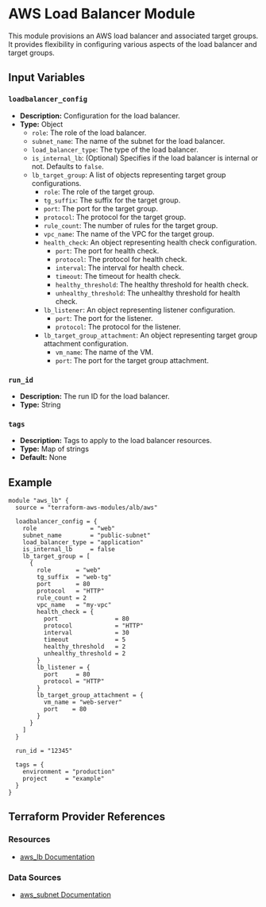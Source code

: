 # AWS Load Balancer Module

This module provisions an AWS load balancer and associated target groups. It provides flexibility in configuring various aspects of the load balancer and target groups.

## Input Variables

### `loadbalancer_config`

- **Description:** Configuration for the load balancer.
- **Type:** Object
  - `role`: The role of the load balancer.
  - `subnet_name`: The name of the subnet for the load balancer.
  - `load_balancer_type`: The type of the load balancer.
  - `is_internal_lb`: (Optional) Specifies if the load balancer is internal or not. Defaults to `false`.
  - `lb_target_group`: A list of objects representing target group configurations.
    - `role`: The role of the target group.
    - `tg_suffix`: The suffix for the target group.
    - `port`: The port for the target group.
    - `protocol`: The protocol for the target group.
    - `rule_count`: The number of rules for the target group.
    - `vpc_name`: The name of the VPC for the target group.
    - `health_check`: An object representing health check configuration.
      - `port`: The port for health check.
      - `protocol`: The protocol for health check.
      - `interval`: The interval for health check.
      - `timeout`: The timeout for health check.
      - `healthy_threshold`: The healthy threshold for health check.
      - `unhealthy_threshold`: The unhealthy threshold for health check.
    - `lb_listener`: An object representing listener configuration.
      - `port`: The port for the listener.
      - `protocol`: The protocol for the listener.
    - `lb_target_group_attachment`: An object representing target group attachment configuration.
      - `vm_name`: The name of the VM.
      - `port`: The port for the target group attachment.

### `run_id`

- **Description:** The run ID for the load balancer.
- **Type:** String

### `tags`

- **Description:** Tags to apply to the load balancer resources.
- **Type:** Map of strings
- **Default:** None

## Example

```hcl
module "aws_lb" {
  source = "terraform-aws-modules/alb/aws"

  loadbalancer_config = {
    role               = "web"
    subnet_name        = "public-subnet"
    load_balancer_type = "application"
    is_internal_lb     = false
    lb_target_group = [
      {
        role       = "web"
        tg_suffix  = "web-tg"
        port       = 80
        protocol   = "HTTP"
        rule_count = 2
        vpc_name   = "my-vpc"
        health_check = {
          port                = 80
          protocol            = "HTTP"
          interval            = 30
          timeout             = 5
          healthy_threshold   = 2
          unhealthy_threshold = 2
        }
        lb_listener = {
          port     = 80
          protocol = "HTTP"
        }
        lb_target_group_attachment = {
          vm_name = "web-server"
          port    = 80
        }
      }
    ]
  }

  run_id = "12345"

  tags = {
    environment = "production"
    project     = "example"
  }
}
```

## Terraform Provider References

### Resources

- [aws_lb Documentation](https://registry.terraform.io/providers/hashicorp/aws/latest/docs/resources/lb)

### Data Sources

- [aws_subnet Documentation](https://registry.terraform.io/providers/hashicorp/aws/latest/docs/data-sources/subnet)
